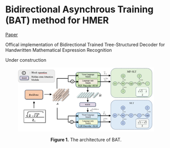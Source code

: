 # Bidirectional Asynchrous Training (BAT) method for HMER
[Paper](https://arxiv.org/abs/2401.00435)

Offical implementation of Bidirectional Trained Tree-Structured Decoder for Handwritten Mathematical Expression Recognition

Under construction 



</p>
<p align="center">
<img src="./bat.png" height = "200" alt="" align=center />
<br><br>
<b>Figure 1.</b> The architecture of BAT.
</p>